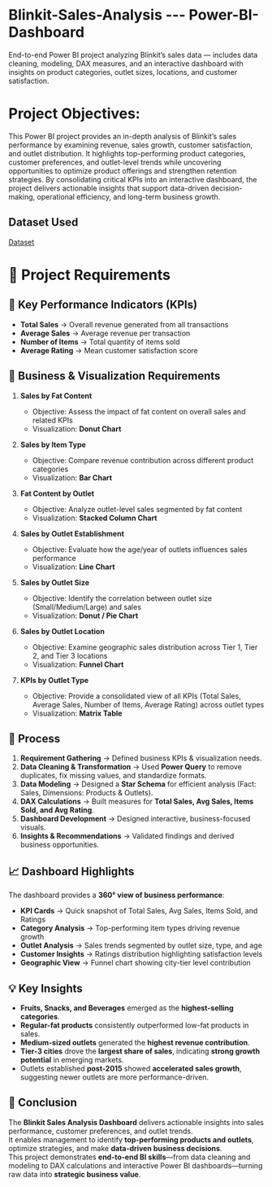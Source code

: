 # Blinkit-Sales-Analysis --- Power-BI-Dashboard
End-to-end Power BI project analyzing Blinkit’s sales data — includes data cleaning, modeling, DAX measures, and an interactive dashboard with insights on product categories, outlet sizes, locations, and customer satisfaction.

# Project Objectives: 
This Power BI project provides an in-depth analysis of Blinkit’s sales performance by examining revenue, sales growth, customer satisfaction, and outlet distribution. It highlights top-performing product categories, customer preferences, and outlet-level trends while uncovering opportunities to optimize product offerings and strengthen retention strategies. By consolidating critical KPIs into an interactive dashboard, the project delivers actionable insights that support data-driven decision-making, operational efficiency, and long-term business growth.

## Dataset Used
<a href="https://github.com/KirankumarB17/Blinkit-Sales-Analysis---Power-BI-Dashboard/blob/main/BlinkIT%20Grocery%20Data.xlsx">Dataset</a>

# 📌 Project Requirements  

## 🔹 Key Performance Indicators (KPIs)  

- **Total Sales** → Overall revenue generated from all transactions  
- **Average Sales** → Average revenue per transaction  
- **Number of Items** → Total quantity of items sold  
- **Average Rating** → Mean customer satisfaction score  
## 🔹 Business & Visualization Requirements  

1. **Sales by Fat Content**  
   - Objective: Assess the impact of fat content on overall sales and related KPIs  
   - Visualization: **Donut Chart**
       
2. **Sales by Item Type**  
   - Objective: Compare revenue contribution across different product categories  
   - Visualization: **Bar Chart**
     
3. **Fat Content by Outlet**  
   - Objective: Analyze outlet-level sales segmented by fat content  
   - Visualization: **Stacked Column Chart**
     
4. **Sales by Outlet Establishment**  
   - Objective: Evaluate how the age/year of outlets influences sales performance  
   - Visualization: **Line Chart**  

5. **Sales by Outlet Size**  
   - Objective: Identify the correlation between outlet size (Small/Medium/Large) and sales  
   - Visualization: **Donut / Pie Chart**  

6. **Sales by Outlet Location**  
   - Objective: Examine geographic sales distribution across Tier 1, Tier 2, and Tier 3 locations  
   - Visualization: **Funnel Chart**  

7. **KPIs by Outlet Type**  
   - Objective: Provide a consolidated view of all KPIs (Total Sales, Average Sales, Number of Items, Average Rating) across outlet types  
   - Visualization: **Matrix Table**
 ## 🔄 Process  

1. **Requirement Gathering** → Defined business KPIs & visualization needs.  
2. **Data Cleaning & Transformation** → Used **Power Query** to remove duplicates, fix missing values, and standardize formats.  
3. **Data Modeling** → Designed a **Star Schema** for efficient analysis (Fact: Sales, Dimensions: Products & Outlets).  
4. **DAX Calculations** → Built measures for **Total Sales, Avg Sales, Items Sold, and Avg Rating**.  
5. **Dashboard Development** → Designed interactive, business-focused visuals.  
6. **Insights & Recommendations** → Validated findings and derived business opportunities.

## 📈 Dashboard Highlights  

The dashboard provides a **360° view of business performance**:  
- **KPI Cards** → Quick snapshot of Total Sales, Avg Sales, Items Sold, and Ratings  
- **Category Analysis** → Top-performing item types driving revenue growth
- **Outlet Analysis** → Sales trends segmented by outlet size, type, and age  
- **Customer Insights** → Ratings distribution highlighting satisfaction levels  
- **Geographic View** → Funnel chart showing city-tier level contribution
  
## 💡 Key Insights  

- **Fruits, Snacks, and Beverages** emerged as the **highest-selling categories**.  
- **Regular-fat products** consistently outperformed low-fat products in sales.  
- **Medium-sized outlets** generated the **highest revenue contribution**.  
- **Tier-3 cities** drove the **largest share of sales**, indicating **strong growth potential** in emerging markets.  
- Outlets established **post-2015** showed **accelerated sales growth**, suggesting newer outlets are more performance-driven.
## 🏁 Conclusion  
The **Blinkit Sales Analysis Dashboard** delivers actionable insights into sales performance, customer preferences, and outlet trends.  
It enables management to identify **top-performing products and outlets**, optimize strategies, and make **data-driven business decisions**.  
This project demonstrates **end-to-end BI skills**—from data cleaning and modeling to DAX calculations and interactive Power BI dashboards—turning raw data into **strategic business value**.
